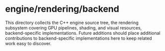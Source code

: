 # engine/rendering/backend

This directory collects the C++ engine source tree, the rendering subsystem covering GPU pipelines, shading, and visual resources, backend-specific implementations.
Future additions should place additional contributions to backend-specific implementations here to keep related work easy to discover.
